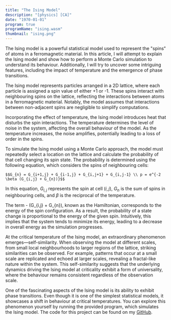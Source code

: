```yaml
---
title: "The Ising Model"
description: "[physics] [CA]"
date: "1970-01-01"
program: true
programName: "ising.wasm"
thumbnail: "ising.png"
---
```


The Ising model is a powerful statistical model used to represent the "spins" of atoms in a ferromagnetic material. In this article, I will attempt to explain the Ising model and show how to perform a Monte Carlo simulation to understand its behaviour. Additionally, I will try to uncover some intriguing features, including the impact of temperature and the emergence of phase transitions.

The Ising model represents particles arranged in a 2D lattice, where each particle is assigned a spin value of either +1 or -1. These spins interact with neighbouring spins on the lattice, reflecting the interactions between atoms in a ferromagnetic material. Notably, the model assumes that interactions between non-adjacent spins are negligible to simplify computations.

Incorporating the effect of temperature, the Ising model introduces heat that disturbs the spin interactions. The temperature determines the level of noise in the system, affecting the overall behaviour of the model. As the temperature increases, the noise amplifies, potentially leading to a loss of order in the spins.

To simulate the Ising model using a Monte Carlo approach, the model must repeatedly select a location on the lattice and calculate the probability of that cell changing its spin state. The probability is determined using the following equation, which considers the spins of neighbouring cells:

`$$G_{n} = G_{i+1,j} + G_{i-1,j} + G_{i,j+1} + G_{i,j-1} \\ p = e^{-2 \beta (G_{i,j} + G_{n})}$$`

In this equation, $G_{i,j}$ represents the spin at cell $(i, j)$, $G_{n}$ is the sum of spins in neighbouring cells, and $\beta$ is the reciprocal of the temperature.

The term - (G_{i,j} + G_{n}), known as the Hamiltonian, corresponds to the energy of the spin configuration. As a result, the probability of a state change is proportional to the energy of the given spin. Intuitively, this implies that the system tends to minimize its energy, leading to a decrease in overall energy as the simulation progresses.

At the critical temperature of the Ising model, an extraordinary phenomenon emerges—self-similarity. When observing the model at different scales, from small local neighbourhoods to larger regions of the lattice, striking similarities can be observed. For example, patterns that occur at a small scale are replicated and echoed at larger scales, revealing a fractal-like nature within the system. This self-similarity suggests that the underlying dynamics driving the Ising model at criticality exhibit a form of universality, where the behaviour remains consistent regardless of the observation scale.

One of the fascinating aspects of the Ising model is its ability to exhibit phase transitions. Even though it is one of the simplest statistical models, it showcases a shift in behaviour at critical temperatures. You can explore this phenomenon yourself by running the provided program, which simulates the Ising model. The code for this project can be found on my [GitHub](https://github.com/e74000/Simple-Ising-Model-Simulation/).
